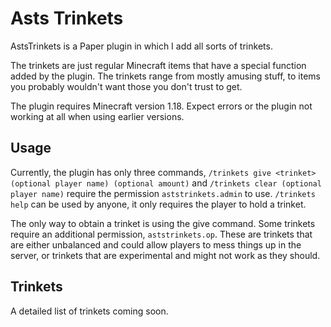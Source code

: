 # Asts Trinkets
AstsTrinkets is a Paper plugin in which I add all sorts of trinkets. 

The trinkets are just regular Minecraft items that have a special function added by the plugin. The trinkets range from 
mostly amusing stuff, to items you probably wouldn't want those you don't trust to get.

The plugin requires Minecraft version 1.18. Expect errors or the plugin not working at all when using earlier versions.

## Usage
Currently, the plugin has only three commands, `/trinkets give <trinket> (optional player name) (optional amount)` and 
`/trinkets clear (optional player name)` require the permission `aststrinkets.admin` to use. `/trinkets help` can be used
by anyone, it only requires the player to hold a trinket.

The only way to obtain a trinket is using the give command. Some trinkets require an additional permission, 
`aststrinkets.op`. These are trinkets that are either unbalanced and could allow players to mess things up in the server,
or trinkets that are experimental and might not work as they should.

## Trinkets
A detailed list of trinkets coming soon.